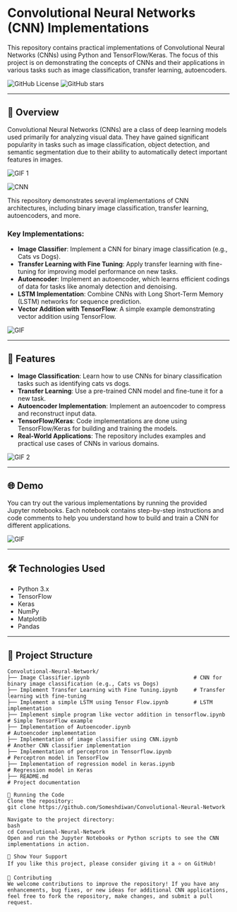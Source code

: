 # Convolutional Neural Networks (CNN) Implementations

This repository contains practical implementations of Convolutional Neural Networks (CNNs) using Python and TensorFlow/Keras. 
The focus of this project is on demonstrating the concepts of CNNs and their applications in various tasks such as image classification, transfer learning, autoencoders.

![GitHub License](https://img.shields.io/github/license/Someshdiwan/Convolutional-Neural-Network)
![GitHub stars](https://img.shields.io/github/stars/Someshdiwan/Convolutional-Neural-Network)

---

## 🚀 Overview

Convolutional Neural Networks (CNNs) are a class of deep learning models used primarily for analyzing visual data. 
They have gained significant popularity in tasks such as image classification, object detection, and semantic segmentation due to their ability to automatically detect important features in images.

![GIF 1](https://drive.google.com/uc?export=view&id=11uHVHsydhuL5xAjfmny6lF8sqeuKL9nf)

![CNN](https://drive.google.com/uc?export=view&id=1E8O4DW6lX5BmXezyvguuis3YWMy4B0II)


This repository demonstrates several implementations of CNN architectures, including binary image classification, transfer learning, autoencoders, and more.

### Key Implementations:

- **Image Classifier**: Implement a CNN for binary image classification (e.g., Cats vs Dogs).
- **Transfer Learning with Fine Tuning**: Apply transfer learning with fine-tuning for improving model performance on new tasks.
- **Autoencoder**: Implement an autoencoder, which learns efficient codings of data for tasks like anomaly detection and denoising.
- **LSTM Implementation**: Combine CNNs with Long Short-Term Memory (LSTM) networks for sequence prediction.
- **Vector Addition with TensorFlow**: A simple example demonstrating vector addition using TensorFlow.

![GIF](https://drive.google.com/uc?export=view&id=1l7Ep-n-7Q31WftmWonDcFAFPmMcwbAMQ)

---

## 🔧 Features

- **Image Classification**: Learn how to use CNNs for binary classification tasks such as identifying cats vs dogs.
- **Transfer Learning**: Use a pre-trained CNN model and fine-tune it for a new task.
- **Autoencoder Implementation**: Implement an autoencoder to compress and reconstruct input data.
- **TensorFlow/Keras**: Code implementations are done using TensorFlow/Keras for building and training the models.
- **Real-World Applications**: The repository includes examples and practical use cases of CNNs in various domains.

![GIF 2](https://drive.google.com/uc?export=view&id=1ZfXNqxQVnM3i7tcARzk2yxBd4SiJ30BL)

---

## 🌐 Demo

You can try out the various implementations by running the provided Jupyter notebooks. Each notebook contains step-by-step instructions and code comments to help you understand how to build and train a CNN for different applications.

![GIF](https://drive.google.com/uc?export=view&id=1mwEkuelDy13k6AIFVpqeQBz_4fJgOczK)

---

## 🛠️ Technologies Used

- Python 3.x
- TensorFlow
- Keras
- NumPy
- Matplotlib
- Pandas

---

## 📂 Project Structure

```plaintext
Convolutional-Neural-Network/
├── Image Classifier.ipynb                                 # CNN for binary image classification (e.g., Cats vs Dogs)
├── Implement Transfer Learning with Fine Tuning.ipynb     # Transfer learning with fine-tuning
├── Implement a simple LSTM using Tensor Flow.ipynb        # LSTM implementation
├── Implement simple program like vector addition in tensorflow.ipynb  # Simple TensorFlow example
├── Implementation of Autoencoder.ipynb                                # Autoencoder implementation
├── Implementation of image classifier using CNN.ipynb                 # Another CNN classifier implementation
├── Implementation of perceptron in Tensorflow.ipynb                   # Perceptron model in TensorFlow
├── Implementation of regression model in keras.ipynb                  # Regression model in Keras
├── README.md                                                          # Project documentation
```
```
🚀 Running the Code
Clone the repository:
git clone https://github.com/Someshdiwan/Convolutional-Neural-Network

Navigate to the project directory:
bash
cd Convolutional-Neural-Network
Open and run the Jupyter Notebooks or Python scripts to see the CNN implementations in action.

🌟 Show Your Support
If you like this project, please consider giving it a ⭐ on GitHub!

🤝 Contributing
We welcome contributions to improve the repository! If you have any enhancements, bug fixes, or new ideas for additional CNN applications, feel free to fork the repository, make changes, and submit a pull request.
```
